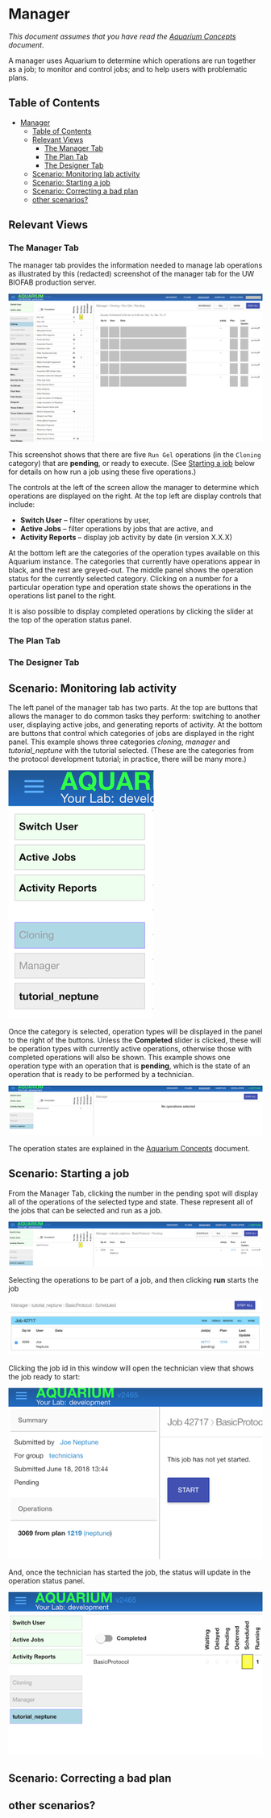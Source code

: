 
# Manager

_This document assumes that you have read the <a href="#" onclick="select('Getting Started', 'Basic Concepts')">Aquarium Concepts</a> document_.

A manager uses Aquarium to determine which operations are run together as a job; to monitor and control jobs; and to help users with problematic plans.

## Table of Contents

<!-- TOC -->

- [Manager](#manager)
    - [Table of Contents](#tableofcontents)
    - [Relevant Views](#relevantviews)
        - [The Manager Tab](#themanagertab)
        - [The Plan Tab](#theplantab)
        - [The Designer Tab](#thedesignertab)
    - [Scenario: Monitoring lab activity](#scenariomonitoringlabactivity)
    - [Scenario: Starting a job](#scenariostartingajob)
    - [Scenario: Correcting a bad plan](#scenariocorrectingabadplan)
    - [other scenarios?](#otherscenarios)

<!-- /TOC -->

## Relevant Views

### The Manager Tab

The manager tab provides the information needed to manage lab operations as illustrated by this (redacted) screenshot of the manager tab for the UW BIOFAB production server.

![manager tab](docs/manager/images/manager-view.png)

This screenshot shows that there are five `Run Gel` operations (in the `Cloning` category) that are **pending**, or ready to execute.
(See [Starting a job](#scenariostartingajob) below for details on how run a job using these five operations.)

The controls at the left of the screen allow the manager to determine which operations are displayed on the right.
At the top left are display controls that include:

- **Switch User** – filter operations by user,
- **Active Jobs** – filter operations by jobs that are active, and
- **Activity Reports** – display job activity by date (in version X.X.X)

At the bottom left are the categories of the operation types available on this Aquarium instance.
The categories that currently have operations appear in black, and the rest are greyed-out.
The middle panel shows the operation status for the currently selected category.
Clicking on a number for a particular operation type and operation state shows the operations in the operations list panel to the right.

It is also possible to display completed operations by clicking the slider at the top of the operation status panel.

### The Plan Tab

### The Designer Tab

## Scenario: Monitoring lab activity

The left panel of the manager tab has two parts.
At the top are buttons that allows the manager to do common tasks they perform: switching to another user, displaying active jobs, and generating reports of activity.
At the bottom are buttons that control which categories of jobs are displayed in the right panel.
This example shows three categories _cloning_, _manager_ and _tutorial_neptune_ with the tutorial selected.
(These are the categories from the protocol development tutorial; in practice, there will be many more.)

![categories](docs/manager/images/category-list.png)

Once the category is selected, operation types will be displayed in the panel to the right of the buttons.
Unless the **Completed** slider is clicked, these will be operation types with currently active operations, otherwise those with completed operations will also be shown.
This example shows one operation type with an operation that is **pending**, which is the state of an operation that is ready to be performed by a technician.

![selected category](docs/manager/images/selected-category.png)

The operation states are explained in the <a href="#" onclick="select('Getting Started', 'Basic Concepts')">Aquarium Concepts</a> document.

## Scenario: Starting a job

From the Manager Tab, clicking the number in the pending spot will display all of the operations of the selected type and state.
These represent all of the jobs that can be selected and run as a job.

![selected operation](docs/manager/images/selected-operation.png)

Selecting the operations to be part of a job, and then clicking **run** starts the job

![jobs](docs/manager/images/scheduled-job.png)

Clicking the job id in this window will open the technician view that shows the job ready to start:

![technician-start](docs/manager/images/technician-start.png)

And, once the technician has started the job, the status will update in the operation status panel.

![changed status](docs/manager/images/updated-status.png)

## Scenario: Correcting a bad plan

## other scenarios?
